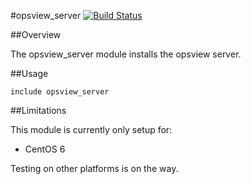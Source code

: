 #opsview_server
[![Build Status](https://travis-ci.org/petems/puppet-opsview_server.png?branch=master)](https://travis-ci.org/petems/puppet-opsview_server)

##Overview

The opsview_server module installs the opsview server.

##Usage

```puppet
include opsview_server
```

##Limitations

This module is currently only setup for:

* CentOS 6

Testing on other platforms is on the way.
